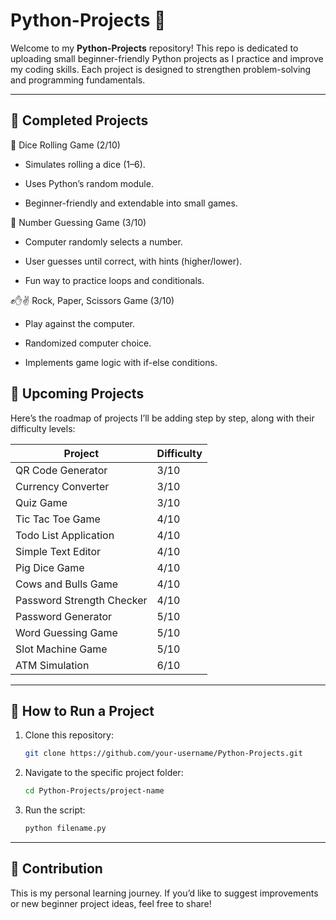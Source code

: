 # Python-Projects 🐍

Welcome to my **Python-Projects** repository!
This repo is dedicated to uploading small beginner-friendly Python projects as I practice and improve my coding skills. Each project is designed to strengthen problem-solving and programming fundamentals.

---

## 📌 Completed Projects

🎲 Dice Rolling Game (2/10)

- Simulates rolling a dice (1–6).

- Uses Python’s random module.

- Beginner-friendly and extendable into small games.

🔢 Number Guessing Game (3/10)

- Computer randomly selects a number.

- User guesses until correct, with hints (higher/lower).

- Fun way to practice loops and conditionals.

✊✋✌️ Rock, Paper, Scissors Game (3/10)

- Play against the computer.

- Randomized computer choice.

- Implements game logic with if-else conditions.

## 🚀 Upcoming Projects

Here’s the roadmap of projects I’ll be adding step by step, along with their difficulty levels:

| Project                   | Difficulty |
| ------------------------- | ---------- |
| QR Code Generator         | 3/10       |
| Currency Converter        | 3/10       |
| Quiz Game                 | 3/10       |
| Tic Tac Toe Game          | 4/10       |
| Todo List Application     | 4/10       |
| Simple Text Editor        | 4/10       |
| Pig Dice Game             | 4/10       |
| Cows and Bulls Game       | 4/10       |
| Password Strength Checker | 4/10       |
| Password Generator        | 5/10       |
| Word Guessing Game        | 5/10       |
| Slot Machine Game         | 5/10       |
| ATM Simulation            | 6/10       |

---

## 🔧 How to Run a Project

1. Clone this repository:

   ```bash
   git clone https://github.com/your-username/Python-Projects.git
   ```
2. Navigate to the specific project folder:

   ```bash
   cd Python-Projects/project-name
   ```
3. Run the script:

   ```bash
   python filename.py
   ```

---

## 🙌 Contribution

This is my personal learning journey. If you’d like to suggest improvements or new beginner project ideas, feel free to share!
